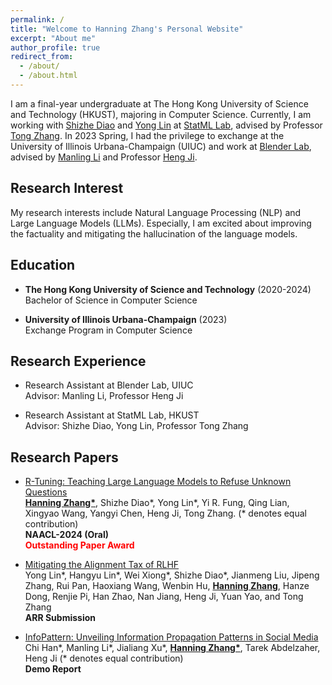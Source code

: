 ```yaml
---
permalink: /
title: "Welcome to Hanning Zhang's Personal Website"
excerpt: "About me"
author_profile: true
redirect_from: 
  - /about/
  - /about.html
---
```


I am a final-year undergraduate at The Hong Kong University of Science and Technology (HKUST), majoring in Computer Science. Currently, I am working with [Shizhe Diao](https://shizhediao.github.io/) and [Yong Lin](https://linyongver.github.io/yonglin.github.io/) at [StatML Lab](https://statml.hkust.edu.hk/), advised by Professor [Tong Zhang](http://tongzhang-ml.org/). In 2023 Spring, I had the privilege to exchange at the University of Illinois Urbana-Champaign (UIUC) and work at [Blender Lab](https://blender.cs.illinois.edu/), advised by [Manling Li](https://limanling.github.io/) and Professor [Heng Ji](https://blender.cs.illinois.edu/hengji.html).



Research Interest
------
My research interests include Natural Language Processing (NLP) and Large Language Models (LLMs). Especially, I am excited about improving the factuality and mitigating the hallucination of the language models.

Education
------
* **The Hong Kong University of Science and Technology** (2020-2024) \
  Bachelor of Science in Computer Science

* **University of Illinois Urbana-Champaign** (2023) \
  Exchange Program in Computer Science

Research Experience
------
* Research Assistant at Blender Lab, UIUC \
  Advisor: Manling Li, Professor Heng Ji

* Research Assistant at StatML Lab, HKUST \
  Advisor: Shizhe Diao, Yong Lin, Professor Tong Zhang

Research Papers
------
  
* [R-Tuning: Teaching Large Language Models to Refuse Unknown Questions](https://arxiv.org/abs/2311.09677) \
  **<ins>Hanning Zhang\*</ins>**, Shizhe Diao\*, Yong Lin\*, Yi R. Fung, Qing Lian, Xingyao Wang, Yangyi Chen, Heng Ji, Tong Zhang. (* denotes equal contribution) \
  **NAACL-2024 (Oral)** \
  <span style="color:red;">**Outstanding Paper Award**</span>


* [Mitigating the Alignment Tax of RLHF](https://arxiv.org/abs/2309.06256) \
  Yong Lin\*, Hangyu Lin\*, Wei Xiong\*, Shizhe Diao\*, Jianmeng Liu, Jipeng Zhang, Rui Pan, Haoxiang Wang, Wenbin Hu, **<ins>Hanning Zhang</ins>**, Hanze Dong, Renjie Pi, Han Zhao, Nan Jiang, Heng Ji, Yuan Yao, and Tong Zhang \
  **ARR Submission**
  
* [InfoPattern: Unveiling Information Propagation Patterns in Social Media](https://arxiv.org/abs/2311.15642) \
  Chi Han\*, Manling Li\*, Jialiang Xu\*, **<ins>Hanning Zhang\*</ins>**, Tarek Abdelzaher, Heng Ji (* denotes equal contribution) \
  **Demo Report**

<!---
CV
------
My CV can be found [here]() 


 --->  
